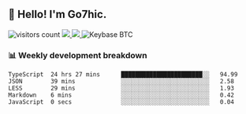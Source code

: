 ## 👋 Hello! I'm Go7hic.

 ![visitors count](https://visitors-by-url-pls-dont-use-this-in-your-repo.vercel.app/Go7hic-github-readme)
 <a href="https://twitter.com/Go7hic">
    <img src="https://img.shields.io/badge/-@Go7hic-1ca0f1?style=flat-square&labelColor=1ca0f1&logo=twitter&logoColor=white&link=https://twitter.com/Go7hic">
   <a/>
   <a href="mailto:gtfx0209@gmail.com">
    <img src="https://img.shields.io/badge/-gtfx0209@gmail.com-c14438?style=flat-square&logo=Gmail&logoColor=white&link=mailto:gtfx0209@gmail.com">
   <a/>
    ![Keybase BTC](https://img.shields.io/keybase/btc/Go7hic)
 <!--
🔭 I’m currently working
🌱 I’m currently learning
💬 Ask me about 
📫 How to reach me: 
⚡ Fun fact: 
-->
 <!--
![My Github Stats](https://github-readme-stats.vercel.app/api?username=Go7hic&show_icons=true&count_private=true)

-->

### 📊 Weekly development breakdown
<!--START_SECTION:waka-->
```text
TypeScript  24 hrs 27 mins      ███████████████████████░░   94.99 
JSON        39 mins             ░░░░░░░░░░░░░░░░░░░░░░░░░   2.58 
LESS        29 mins             ░░░░░░░░░░░░░░░░░░░░░░░░░   1.93 
Markdown    6 mins              ░░░░░░░░░░░░░░░░░░░░░░░░░   0.42 
JavaScript  0 secs              ░░░░░░░░░░░░░░░░░░░░░░░░░   0.04
```
<!--END_SECTION:waka-->
    

